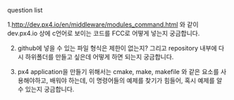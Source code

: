 question list

1.http://dev.px4.io/en/middleware/modules_command.html
와 같이 dev.px4.io 상에  c언어로 보이는 코드를 FCC로 어떻게 넣는지 궁금합니다.

2. github에 넣을 수 있는 파일 형식은 제한이 없는지?
그리고 repository 내부에 다시 하위폴더를 만들고 싶은데 어떻게 하면 되는지 궁금합니다.

3. px4 application을 만들기 위해서는 cmake, make, makefile 와 같은 요소를 사용해야하고, 배워야 하는데, 이 명령어들의 예제를 찾기가 힘들어, 혹시 예제를 알 수 있는지 궁금합니다.




